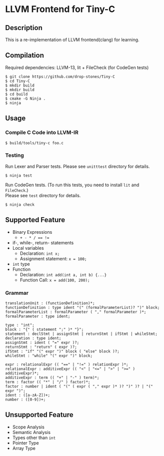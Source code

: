 # LLVM Frontend for Tiny-C

## Description
This is a re-implementation of LLVM frontend(clang) for learning.

## Compilation

Required dependencies: LLVM-13, lit + FileCheck (for CodeGen tests)

```
$ git clone https://github.com/drop-stones/Tiny-C
$ cd Tiny-C
$ mkdir build
$ mkdir build
$ cd build
$ cmake -G Ninja .
$ ninja
```

## Usage

### Compile C Code into LLVM-IR

```
$ build/tools/tiny-c foo.c
```

### Testing

Run Lexer and Parser tests. Please see `unitttest` directory for details.
```
$ ninja test
```

Run CodeGen tests. (To run this tests, you need to install `lit` and `FileCheck`.)  
Please see `test` directory for details.
```
$ ninja check
```

## Supported Feature

- Binary Expressions
  - `+ - * / == !=`
- if-, while-, return- statements
- Local variables
  - Declaration: `int x;`
  - Assignment statement: `x = 100;`
- `int` type
- Function
  - Declaration: `int add(int a, int b) {...}`
  - Function Call: `x = add(100, 200);`

### Grammar
```
translationUnit : (functionDefinition)*;
functionDefinition : type ident "(" (formalParameterList)? ")" block;
formalParameterList : formalParameter ( "," formalParameter )*;
formalParameter : type ident;

type : "int";
block : "{" ( statement ";" )* "}";
statement : declStmt | assignStmt | returnStmt | ifStmt | whileStmt;
declaration : type ident;
assignStmt : ident ( "=" expr )?;
returnStmt : "return" ( expr )?;
ifStmt : "if" "(" expr ")" block ( "else" block )?;
whileStmt : "while" "(" expr ")" block;

expr : relationalExpr (( "==" | "!=" ) relationExpr )*;
relationalExpr : additiveExpr (( "<" | "<=" | ">" | ">=" ) additiveExpr)*;
additiveExpr : term (( "+" | "-" ) term)*;
term : factor (( "*" | "/" ) factor)*;
factor : number | ident ( "(" ( expr ( "," expr )* )? ")" )? | "(" expr ")";
ident : ([a-zA-Z])+;
number : ([0-9])+;
```

## Unsupported Feature

- Scope Analysis
- Semantic Analysis
- Types other than `int`
- Pointer Type
- Array Type